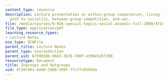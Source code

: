 ```yaml
---
content_type: resource
description: Lecture presentation on within-group cooperation, living in groups, the
  path to sociality, between-group competition, and war.
file: /media/courses/9-916-special-topics-social-animals-fall-2009/4f20c991bd403db0399f77c77c02926a_MIT9_916F09_lec08.pdf
file_type: application/pdf
learning_resource_types:
- Lecture Notes
ocw_type: OCWFile
parent_title: Lecture Notes
parent_type: CourseSection
parent_uid: 6759918b-6663-3b76-700f-e399e52bf208
resourcetype: Document
title: Ingroups and Outgroups
uid: 4f20c991-bd40-3db0-399f-77c77c02926a
---
```

